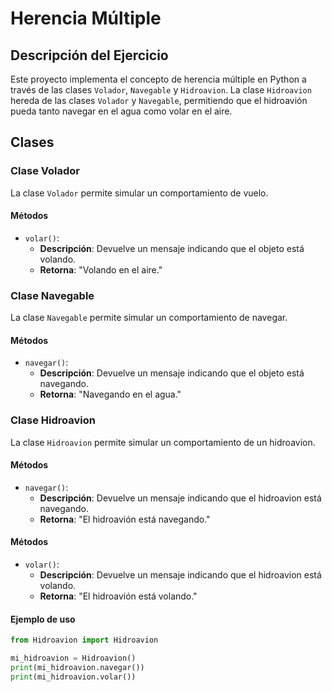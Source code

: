 # Herencia Múltiple

## Descripción del Ejercicio

Este proyecto implementa el concepto de herencia múltiple en Python a través de las clases `Volador`, `Navegable` y `Hidroavion`. La clase `Hidroavion` hereda de las clases `Volador` y `Navegable`, permitiendo que el hidroavión pueda tanto navegar en el agua como volar en el aire.

## Clases

### Clase Volador

La clase `Volador` permite simular un comportamiento de vuelo.

#### Métodos

- `volar()`: 
  - **Descripción**: Devuelve un mensaje indicando que el objeto está volando.
  - **Retorna**: "Volando en el aire."

### Clase Navegable

La clase `Navegable` permite simular un comportamiento de navegar.

#### Métodos

- `navegar()`: 
  - **Descripción**: Devuelve un mensaje indicando que el objeto está navegando.
  - **Retorna**: "Navegando en el agua."
 
### Clase Hidroavion

La clase `Hidroavion` permite simular un comportamiento de un hidroavion.

#### Métodos

- `navegar()`: 
  - **Descripción**: Devuelve un mensaje indicando que el hidroavion está navegando.
  - **Retorna**: "El hidroavión está navegando."
 
#### Métodos

- `volar()`: 
  - **Descripción**: Devuelve un mensaje indicando que el hidroavion está volando.
  - **Retorna**: "El hidroavión está volando."


#### Ejemplo de uso

```python
from Hidroavion import Hidroavion

mi_hidroavion = Hidroavion()
print(mi_hidroavion.navegar())
print(mi_hidroavion.volar())
